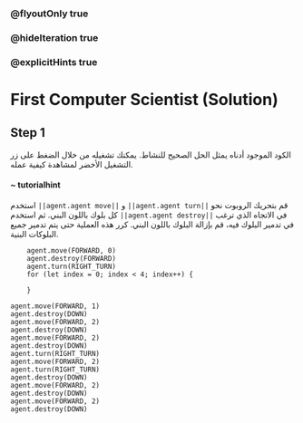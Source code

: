 ### @flyoutOnly true
### @hideIteration true
### @explicitHints true

# First Computer Scientist (Solution)

## Step 1
الكود الموجود أدناه يمثل الحل الصحيح للنشاط. يمكنك تشغيله من خلال الضغط على زر التشغيل الأخضر لمشاهدة كيفية عمله.

#### ~ tutorialhint  
استخدم ``||agent.agent move||`` و ``||agent.agent turn||`` قم بتحريك الروبوت نحو كل بلوك باللون البني. ثم استخدم ``||agent.agent destroy||`` في الاتجاه الذي ترغب في تدمير البلوك فيه، قم بإزالة البلوك باللون البني. كرر هذه العملية حتى يتم تدمير جميع البلوكات البنية.

```ghost
    agent.move(FORWARD, 0)
    agent.destroy(FORWARD)
    agent.turn(RIGHT_TURN)
    for (let index = 0; index < 4; index++) {
    	
    }
```
```template
agent.move(FORWARD, 1)
agent.destroy(DOWN)
agent.move(FORWARD, 2)
agent.destroy(DOWN)
agent.move(FORWARD, 2)
agent.destroy(DOWN)
agent.turn(RIGHT_TURN)
agent.move(FORWARD, 2)
agent.turn(RIGHT_TURN)
agent.destroy(DOWN)
agent.move(FORWARD, 2)
agent.destroy(DOWN)
agent.move(FORWARD, 2)
agent.destroy(DOWN)
```
```package
```
